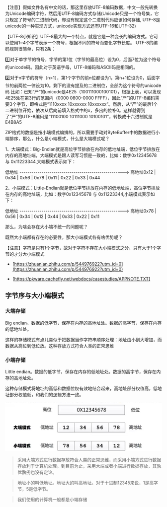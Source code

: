 【注意】假如文件名有中文的话，那这里存放UTF-8编码数据，中文一般先转换为Unicode编码字符，然后用UTF-8编码方式存储(Unicode只是一个符号集，它只规定了符号的二进制代码，却没有规定这个二进制代码应该如何存储, UTF-8是unicode的一种实现方式，unicode实现方式还有UTF-16和UTF-32)

【UTF-8小知识】UTF-8最大的一个特点，就是它是一种变长的编码方式。它可以使用1~4个字节表示一个符号，根据不同的符号而变化字节长度。 UTF-8的编码规则很简单，只有2条：

1️⃣对于单字节的符号，字节的第1位（字节的最高位）设为0，后面7位为这个符号的unicode码。因此对于英语字母，UTF-8编码和ASCII码是相同的。

 2️⃣对于n字节的符号（n>1），第1个字节的前n位都设为1，第n+1位设为0，后面字节的前两位一律设为10。剩下的没有提及的二进制位，全部为这个符号的unicode码 比如：已知“严”的unicode是4E25（100111000100101），根据上表，可以发现4E25处在第3行的范围内（0000 0800-0000 FFFF），因此“严”的UTF-8编码需要3个字节，即格式是“1110xxxx 10xxxxxx 10xxxxxx”。然后，从“严”的最后1个二进制位开始，依次从后向前填入格式中的x，多出的位补0。这样就得到了“严”的UTF-8编码是“11100100 10111000 10100101”，转换成十六进制就是E4B8A5




 ZIP格式的数据是按小端模式编排的，所以需要手动对ByteBuffer中的数据进行小端排序，那么，什么是小端模式，什么是大端模式呢？

1、大端模式：Big-Endian就是高位字节排放在内存的低地址端，低位字节排放在内存的高地址端，大端模式是跟人读写习惯是一致的，比如：数字0x12345678 与 0x11223344,大端模式表示如下：

低地址 ----------------------------------------------------> 高地址0x12  |  0x34  |  0x56  |  0x78 | 0x11  |  0x22  |  0x33  |  0x44

2、小端模式：Little-Endian就是低位字节排放在内存的低地址端，高位字节排放在内存的高地址端，比如：数字0x12345678 与 0x11223344,小端模式表示如下：

低地址 ----------------------------------------------------> 高地址0x78  |  0x56  |  0x34  |  0x12 | 0x44  |  0x33  |  0x22  |  0x11

那么，为啥会存在大小端不统一的问题呢？

既然大小端都有存在的必要性，那大小端模式各有啥优势呢？

【注意】字符是只有1个字节，故对于字符不存在大小端模式之分，只有大于1个字节的才分大小端模式




- [https://zhuanlan.zhihu.com/p/544976922?utm_id=0](https://zhuanlan.zhihu.com/p/544976922?utm_id=0)


- [https://pkware.cachefly.net/webdocs/casestudies/APPNOTE.TXT]


## 字节序与大小端模式

### 大端存储
Big endian。数据的低字节，保存在内存的高地址处。数据的高字节，保存在内存的低地址处。

这样的存储模式有点儿类似于把数据当作字符串顺序处理：地址由小到大增加，而数据从高位到低位放。这种存放方式符合人类的正常思维


### 小端存储
Little endian。数据的低字节，保存在内存的低地址处。数据的高字节，保存在内存的高地址处。

这种存储模式将地址的高低和数据位权有效地结合起来，高地址部分权值高，低地址部分权值低，和我们的逻辑方法一致。

![image](../imgs/b_01.jpg)


>采用大端方式进行数据存放符合人类的正常思维，而采用小端方式进行数据存放利于计算机处理。到目前为止，采用大端或者小端进行数据存放，其孰优孰劣也没有定论。


>地址小的叫低地址。地址大的叫高地址。对于十进制12345来说，1是高字节，5是低字节。

>我们使用的计算机一般都是小端存储
